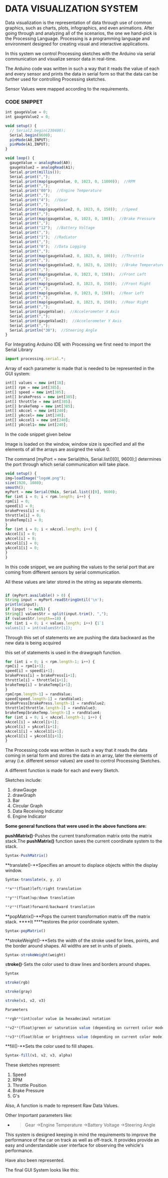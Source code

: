 # DATA VISUALIZATION SYSTEM

Data visualization is the representation of data through use of common graphics, such as charts, plots, infographics, and even animations. After going through and analyzing all of the scenarios, the one we hand-pick is the Processing Language. Processing is a programming language and environment designed for creating visual and interactive applications.

In this system we control Processing sketches with the Arduino via serial communication and visualize sensor data in real-time.

The Arduino code was written in such a way that it reads the value of each and every sensor and prints the data in serial form so that the data can be further  used for controlling Processing sketches.

Sensor Values were mapped according to the requirements.

<h3>CODE SNIPPET</h3>

```jsx
int gaugeValue = 0;
int gaugeValue2 = 0;

void setup() {
  // Serial2.begin(230400);
  Serial.begin(9600);
  pinMode(A0,INPUT);
  pinMode(A1,INPUT);
}

void loop() {
  gaugeValue = analogRead(A0);
  gaugeValue2 = analogRead(A1);
  Serial.print(millis());
  Serial.print(",");
  Serial.print(map(gaugeValue, 0, 1023, 0, 11000));  //RPM
  Serial.print(",");
  Serial.print("80");  //Engine Temperature
  Serial.print(",");
  Serial.print("4");  //Gear
  Serial.print(",");
  Serial.print(map(gaugeValue2, 0, 1023, 0, 150));  //Speed
  Serial.print(",");
  Serial.print(map(gaugeValue, 0, 1023, 0, 100));  //Brake Pressure
  Serial.print(",");
  Serial.print("12");  //Battery Voltage
  Serial.print(",");
  Serial.print("1");  //Radiator
  Serial.print(",");
  Serial.print("0");  //Data Logging
  Serial.print(",");  
  Serial.print(map(gaugeValue2, 0, 1023, 0, 100));  //Throttle
  Serial.print(",");
  Serial.print(map(gaugeValue2, 0, 1023, 0, 120));  //Brake Temperature
  Serial.print(",");
  Serial.print(map(gaugeValue, 0, 1023, 0, 150));  //Front Left
  Serial.print(",");
  Serial.print(map(gaugeValue2, 0, 1023, 0, 150));  //Front Right
  Serial.print(",");
  Serial.print(map(gaugeValue, 0, 1023, 0, 150));  //Rear Left
  Serial.print(",");
  Serial.print(map(gaugeValue2, 0, 1023, 0, 150));  //Rear Right
  Serial.print(",");
  Serial.print(gaugeValue);  //Accelerometer X Axis
  Serial.print(",");
  Serial.print(gaugeValue2);  //Accelerometer Y Axis
  Serial.print(",");
  Serial.println("30");  //Steering Angle
}
```

For Integrating Arduino IDE with Processing we first need to import the Serial Library

```jsx
import processing.serial.*;
```

Array of each parameter is made that is needed to be represented in the GUI system:

```jsx
int[] values = new int[18];
int[] rpm = new int[385];
int[] speed = new int[385];
int[] brakePress = new int[385];
int[] throttle = new int[385];
int[] brakeTemp = new int[385];
int[] xAccel = new int[240];
int[] yAccel= new int[240];
int[] xAccel1 = new int[240];
int[] yAccel1= new int[240];
```

In the code snippet given below 

Image is loaded on the window, window size is specified and all the elements of all the arrays are assigned the value 0. 

The command [myPort = new Serial(this, Serial.list()[0], 9600);] determines the port through which serial communication will take place.

```jsx
void setup() {
img=loadImage("logoW.png");
size(1920, 1080);
smooth();
myPort = new Serial(this, Serial.list()[0], 9600);
for (int i = 0; i < rpm.length; i++) {
rpm[i] = 0;
speed[i] = 0;
brakePress[i] = 0;
throttle[i] = 0;
brakeTemp[i] = 0;
}
for (int i = 0; i < xAccel.length; i++) {
xAccel[i] = 0;
yAccel[i] = 0;
xAccel1[i] = 0;
yAccel1[i] = 0;
}
}
```

In this code snippet, we are pushing the values to the serial port that are coming from different sensors by serial communication.

All these values are later stored in the string as separate elements.

```jsx

if (myPort.available() > 0) {
String input = myPort.readStringUntil('\n');
println(input);
if (input != null) {
String[] valuesStr = split(input.trim(), ",");
if (valuesStr.length==18) {
for (int i = 0; i < values.length; i++) {1`1
values[i] = int(valuesStr[i]);
```

Through this set of statements we are pushing the data backward as the new data is being acquired

this set of statements is used in the drawgraph function.     

```jsx
for (int i = 0; i < rpm.length-1; i++) {
rpm[i] = rpm[i+1];
speed[i] = speed[i+1];
brakePress[i] = brakePress[i+1];
throttle[i] = throttle[i+1];
brakeTemp[i] = brakeTemp[i+1];
}
rpm[rpm.length-1] = randValue;
speed[speed.length-1] = randValue1;
brakePress[brakePress.length-1] = randValue2;
throttle[throttle.length-1] = randValue3;
brakeTemp[brakeTemp.length-1] = randValue4;
for (int i = 0; i < xAccel.length-1; i++) {
xAccel[i] = xAccel[i+1];
yAccel[i] = yAccel[i+1];
xAccel1[i] = xAccel1[i+1];
yAccel1[i] = yAccel1[i+1];
}
```

The Processing code was written in such a way that it reads the data coming in serial form and stores the data in an array, later the elements of array (i.e. different sensor values) are used to control Processing Sketches.

A different function is made for each and every Sketch.

Sketches include: 

1. drawGauge
2. drawGraph
3. Bar
4. Circular Graph
5. Data Receiving Indicator
6. Engine Indicator

**Some general functions that were used in the above functions are:**

**pushMatrix()**-Pushes the current transformation matrix onto the matrix stack.The **pushMatrix()**
function saves the current coordinate system to the stack.

```jsx
Syntax-PushMatrix()
```

**translate()-**Specifies an amount to displace objects within the display window.

```jsx
Syntax-translate(x, y, z) 
```

```jsx
**x**(float)left/right translation
```

```jsx
**y**(float)up/down translation
```

```jsx
**z**(float)forward/backward translation
```

**popMatrix()-**Pops the current transformation matrix off the matrix stack. ****It ****restores the prior coordinate system.

```jsx
Syntax-popMatrix()
```

**strokeWeight()-**Sets the width of the stroke used for lines, points, and the border around shapes. All widths are set in units of pixels.

```jsx
Syntax-strokeWeight(weight)
```

s**troke()**-Sets the color used to draw lines and borders around shapes.

```jsx
Syntax
```

```jsx
stroke(rgb)
```

```jsx
stroke(gray)
```

```jsx
stroke(v1, v2, v3)
```

```jsx
Parameters
```

```jsx
**rgb**(int)color value in hexadecimal notation
```

```jsx
**v2**(float)green or saturation value (depending on current color mode)
```

```jsx
**v3**(float)blue or brightness value (depending on current color mode)
```

**fill()-**Sets the color used to fill shapes.

```jsx
Syntax-fill(v1, v2, v3, alpha)
```

These sketches represent:

1. Speed
2. RPM
3. Throttle Position
4. Brake Pressure
5. G's

Also, A function is made to represent Raw Data Values.

Other Important parameters like:

- >Gear
->Engine Temperature
->Battery Voltage
->Steering Angle

This system is designed keeping in mind the requirements to improve the performance of the car on track as well as off-track. It provides provide an easy and understandable user interface for observing the vehicle's performance.

Have also been represented.

The final GUI System looks like this:
